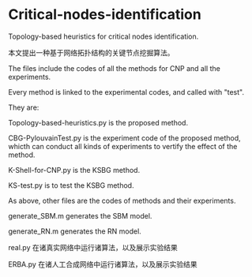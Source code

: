 # Critical-nodes-identification

Topology-based heuristics for critical nodes identification.

本文提出一种基于网络拓扑结构的关键节点挖掘算法。

The files include the codes of all the methods for CNP and all the experiments.

Every method is linked to the experimental codes, and called with "test".

They are:

Topology-based-heuristics.py  is the proposed method.

CBG-PylouvainTest.py is the experiment code of  the proposed method, whicth can conduct all kinds of experiments to vertify the effect of the method.

K-Shell-for-CNP.py   is the KSBG method.

KS-test.py is to test the KSBG method.

As above, other files are the codes of methods and their experiments.

generate_SBM.m   generates the SBM model.

generate_RN.m  generates the RN model.

real.py  在诸真实网络中运行诸算法，以及展示实验结果

ERBA.py  在诸人工合成网络中运行诸算法，以及展示实验结果
